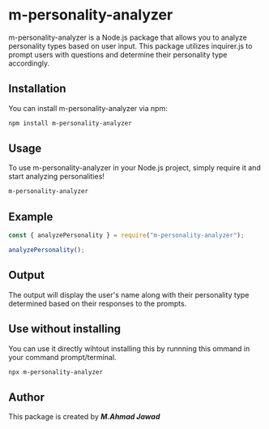 # m-personality-analyzer

m-personality-analyzer is a Node.js package that allows you to analyze personality types based on user input. This package utilizes inquirer.js to prompt users with questions and determine their personality type accordingly.

## Installation

You can install m-personality-analyzer via npm:

```bash
npm install m-personality-analyzer
```

## Usage

To use m-personality-analyzer in your Node.js project, simply require it and start analyzing personalities!

```bash
m-personality-analyzer
```

## Example

```javascript
const { analyzePersonality } = require("m-personality-analyzer");

analyzePersonality();
```

## Output

The output will display the user's name along with their personality type determined based on their responses to the prompts.

## Use without installing

You can use it directly wihtout installing this by runnning this ommand in your command prompt/terminal.

```bash
npx m-personality-analyzer

```

## Author

This package is created by **_M.Ahmad Jawad_**
